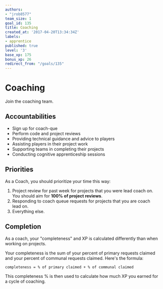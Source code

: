 ```yaml
---
authors:
- "jrob8577"
team_size: 1
goal_id: 135
title: Coaching
created_at: '2017-04-20T13:34:34Z'
labels:
- apprentice
published: true
level: '3'
base_xp: 175
bonus_xp: 26
redirect_from: "/goals/135"
---
```


# Coaching

Join the coaching team.

## Accountabilities

- Sign up for coach-que
- Perform code and project reviews
- Providing technical guidance and advice to players
- Assisting players in their project work
- Supporting teams in completing their projects
- Conducting cognitive apprenticeship sessions

## Priorities

As a Coach, you should prioritize your time this way:

1. Project review for past week for projects that you were lead coach on. You should aim for **100% of project reviews**.
1. Responding to coach queue requests for projects that you are coach lead on.
1. Everything else.

## Completion

As a coach, your "completeness" and XP is calculated differently than when working on projects.

Your completeness is the sum of your percent of primary requests claimed and your percent of communal requests claimed. Here's the formula:

```
completeness = % of primary claimed + % of communal claimed
```

This completeness % is then used to calculate how much XP you earned for a cycle of coaching.
